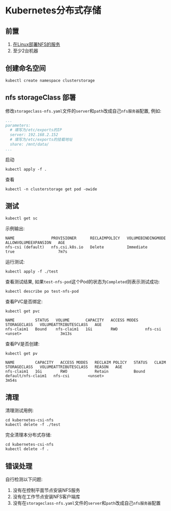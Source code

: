 # Kubernetes分布式存储

## 前置

1. [在Linux部署NFS的服务](https://juejin.cn/post/7317260317620240447)
2. 至少2台机器

## 创建命名空间

```shell
kubectl create namespace clusterstorage
```

## nfs storageClass 部署

修改`storageclass-nfs.yaml`文件的`server`和`path`改成自己`nfs服务器`配置, 例如:

```yaml
...
parameters:
  # 填写为/etc/exports的IP
  server: 192.168.2.152
  # 填写为/etc/exports的挂载地址
  share: /mnt/data/
...
```

启动

```shell
kubectl apply -f .
```

查看

```shell
kubectl -n clusterstorage get pod -owide
```

## 测试

```shell
kubectl get sc
```

示例输出:

```
NAME                PROVISIONER      RECLAIMPOLICY   VOLUMEBINDINGMODE   ALLOWVOLUMEEXPANSION   AGE
nfs-csi (default)   nfs.csi.k8s.io   Delete          Immediate           true                   7m7s
```

运行测试:

```shell
kubectl apply -f ./test
```

查看测试结果, 如果`test-nfs-pod`这个Pod的状态为`Completed`则表示测试成功:

```shell
kubectl describe po test-nfs-pod
```

查看PVC是否绑定:

```shell
kubectl get pvc
```

```
NAME         STATUS   VOLUME       CAPACITY   ACCESS MODES   STORAGECLASS   VOLUMEATTRIBUTESCLASS   AGE
nfs-claim1   Bound    nfs-claim1   1Gi        RWO            nfs-csi        <unset>                 3m13s
```

查看PV是否创建:

```shell
kubectl get pv
```

```
NAME         CAPACITY   ACCESS MODES   RECLAIM POLICY   STATUS   CLAIM                STORAGECLASS   VOLUMEATTRIBUTESCLASS   REASON   AGE
nfs-claim1   1Gi        RWO            Retain           Bound    default/nfs-claim1   nfs-csi        <unset>                          3m54s
```

## 清理

清理测试用例:

```shell
cd kubernetes-csi-nfs
kubectl delete -f ./test
```

完全清理本分布式存储:

```shell
cd kubernetes-csi-nfs
kubectl delete -f .
```

## 错误处理

自行检测以下问题:

1. 没有在控制平面节点安装NFS服务
2. 没有在工作节点安装NFS客户端库
3. 没有在`storageclass-nfs.yaml`文件的`server`和`path`改成自己`nfs服务器`配置
